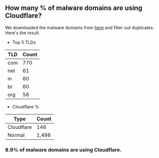 ## How many % of malware domains are using Cloudflare?


We downloaded the malware domains from [here](https://urlhaus.abuse.ch) and filter out duplicates.
Here's the result.


[//]: # (start replacement)


- Top 5 TLDs

| TLD | Count |
| --- | --- |
| com | 770 |
| net | 61 |
| in | 60 |
| br | 60 |
| org | 56 |


- Cloudflare %

| Type | Count |
| --- | --- |
| Cloudflare | 146 |
| Normal | 1,498 |


### 8.9% of malware domains are using Cloudflare.